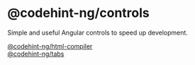 # @codehint-ng/controls

Simple and useful Angular controls to speed up development.

[@codehint-ng/html-compiler](https://github.com/codehint-ng/ng-controls/tree/master/projects/html-compiler)  
[@codehint-ng/tabs](https://github.com/codehint-ng/ng-controls/tree/master/projects/tabs)
